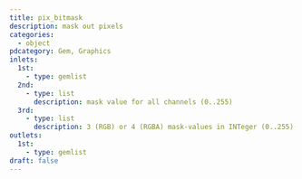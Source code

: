 ```yaml
---
title: pix_bitmask
description: mask out pixels
categories:
  - object
pdcategory: Gem, Graphics
inlets:
  1st:
    - type: gemlist
  2nd:
    - type: list
      description: mask value for all channels (0..255)
  3rd:
    - type: list
      description: 3 (RGB) or 4 (RGBA) mask-values in INTeger (0..255)
outlets:
  1st:
    - type: gemlist
draft: false
---
```

